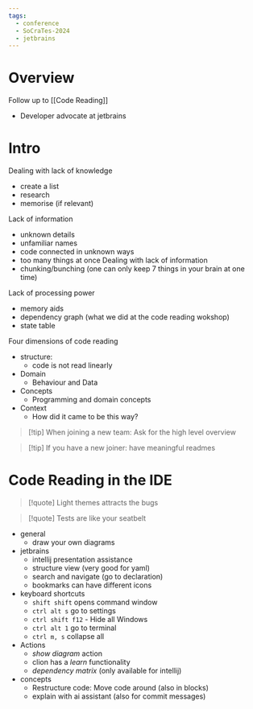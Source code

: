 ```yaml
---
tags:
  - conference
  - SoCraTes-2024
  - jetbrains
---
```

# Overview

Follow up to [[Code Reading]]
- Developer advocate at jetbrains

# Intro

Dealing with lack of knowledge
- create a list
- research
- memorise (if relevant)

Lack of information
- unknown details
- unfamiliar names
- code connected in unknown ways
- too many things at once
Dealing with lack of information
- chunking/bunching (one can only keep 7 things in your brain at one time)

Lack of processing power
- memory aids
- dependency graph (what we did at the code reading wokshop)
- state table

Four dimensions of code reading
- structure:
	- code is not read linearly
- Domain
	- Behaviour and Data
- Concepts
	- Programming and domain concepts
- Context
	- How did it came to be this way?

> [!tip] When joining a new team: Ask for the high level overview

> [!tip] If you have a new joiner: have meaningful readmes

# Code Reading in the IDE

> [!quote] Light themes attracts the bugs

> [!quote] Tests are like your seatbelt

- general
	- draw your own diagrams
- jetbrains
	- intellij presentation assistance
	- structure view (very good for yaml)
	- search and navigate (go to declaration)
	- bookmarks can have different icons
- keyboard shortcuts
	- `shift shift` opens command window
	- `ctrl alt s` go to settings
	- `ctrl shift f12` - Hide all Windows
	- `ctrl alt 1` go to terminal
	- `ctrl m, s` collapse all
- Actions
	- *show diagram* action
	- clion has a *learn* functionality
	- *dependency matrix* (only available for intellij)
- concepts
	- Restructure code: Move code around (also in blocks)
	- explain with ai assistant (also for commit messages)
